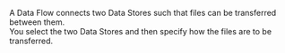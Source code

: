 A Data Flow connects two Data Stores such that files can be transferred between them. 
<br>
You select the two Data Stores and then specify how the files are to be transferred.
